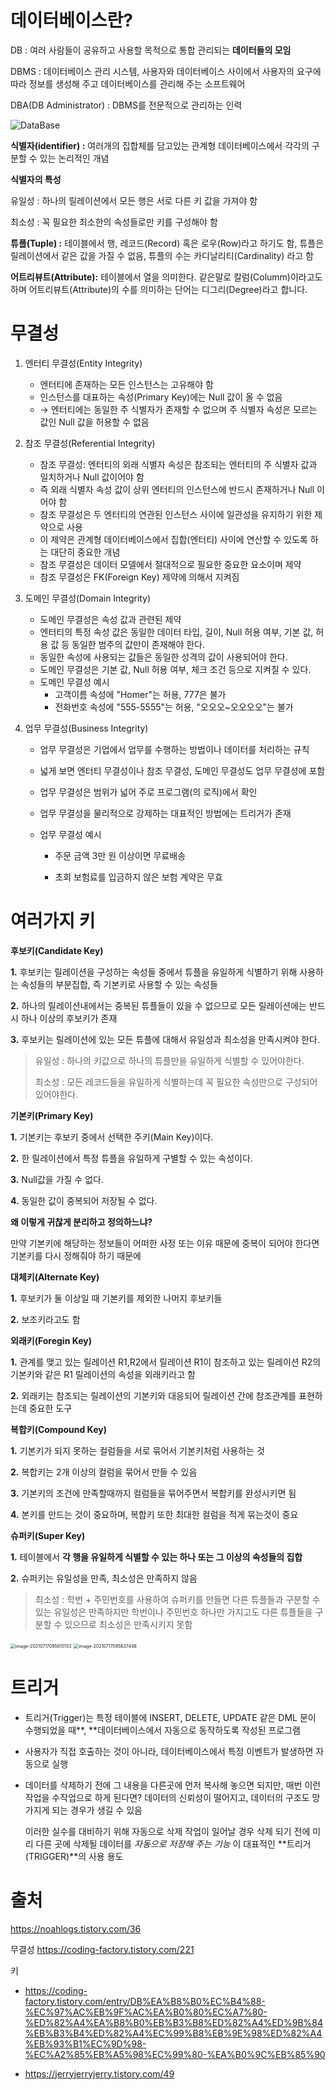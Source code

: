 # 데이터베이스란?

DB :  여러 사람들이 공유하고 사용할 목적으로 통합 관리되는 **데이터들의 모임**

DBMS : 데이터베이스 관리 시스템, 사용자와 데이터베이스 사이에서 사용자의 요구에 따라 정보를 생성해 주고 데이터베이스를 관리해 주는 소프트웨어

DBA(DB Administrator) : DBMS를 전문적으로 관리하는 인력



![DataBase ](https://t1.daumcdn.net/cfile/tistory/993845445A67253915)

**식별자(identifier) :** 여러개의 집합체를 담고있는 관계형 데이터베이스에서 각각의 구분할 수 있는 논리적인 개념

**식별자의 특성**

유일성 : 하나의 릴레이션에서 모든 행은 서로 다른 키 값을 가져야 함

최소성 : 꼭 필요한 최소한의 속성들로만 키를 구성해야 함

**튜플(Tuple) :** 테이블에서 행, 레코드(Record) 혹은 로우(Row)라고 하기도 함, 튜플은 릴레이션에서 같은 값을 가질 수 없음, 튜플의 수는 카디날리티(Cardinality) 라고 함

**어트리뷰트(Attribute):** 테이블에서 열을 의미한다. 같은말로 칼럼(Columm)이라고도 하며 어트리뷰트(Attribute)의 수를 의미하는 단어는 디그리(Degree)라고 합니다.



# 무결성

1. 엔터티 무결성(Entity Integrity)

   - 엔터티에 존재하는 모든 인스턴스는 고유해야 함
   - 인스턴스를 대표하는 속성(Primary Key)에는 Null 값이 올 수 없음
   - → 엔터티에는 동일한 주 식별자가 존재할 수 없으며 주 식별자 속성은 모르는 값인 Null 값을 허용할 수 없음

2. 참조 무결성(Referential Integrity)

   - 참조 무결성: 엔터티의 외래 식별자 속성은 참조되는 엔터티의 주 식별자 값과 일치하거나 Null 값이어야 함
   - 즉 외래 식별자 속성 값이 상위 엔터티의 인스턴스에 반드시 존재하거나 Null 이어야 함
   - 참조 무결성은 두 엔터티의 연관된 인스턴스 사이에 일관성을 유지하기 위한 제약으로 사용
   - 이 제약은 관계형 데이터베이스에서 집합(엔터티) 사이에 연산할 수 있도록 하는 대단히 중요한 개념
   - 참조 무결성은 데이터 모델에서 절대적으로 필요한 중요한 요소이며 제약
   - 참조 무결성은 FK(Foreign Key) 제약에 의해서 지켜짐

3. 도메인 무결성(Domain Integrity)

   - 도메인 무결성은 속성 값과 관련된 제약
   - 엔터티의 특정 속성 값은 동일한 데이터 타입, 길이, Null 허용 여부, 기본 값, 허용 값 등 동일한 범주의 값만이 존재해야 한다.
   - 동일한 속성에 사용되는 값들은 동일한 성격의 값이 사용되어야 한다.
   - 도메인 무결성은 기본 값, Null 허용 여부, 체크 조건 등으로 지켜질 수 있다.
   - 도메인 무결성 예시
     - 고객이름 속성에 "Homer"는 허용, 777은 불가
     - 전화번호 속성에 "555-5555"는 허용, "오오오~오오오오"는 불가

4. 업무 무결성(Business Integrity)

   - 업무 무결성은 기업에서 업무를 수행하는 방법이나 데이터를 처리하는 규칙

   - 넓게 보면 엔터티 무결성이나 참조 무결성, 도메인 무결성도 업무 무결성에 포함

   - 업무 무결성은 범위가 넓어 주로 프로그램(의 로직)에서 확인

   - 업무 무결성을 물리적으로 강제하는 대표적인 방법에는 트리거가 존재

   - 업무 무결성 예시

     - 주문 금액 3만 원 이상이면 무료배송

     - 초회 보험료를 입금하지 않은 보험 계약은 무효

       

# 여러가지 키

**후보키(Candidate Key)**

**1.** 후보키는 릴레이션을 구성하는 속성들 중에서 튜플을 유일하게 식별하기 위해 사용하는 속성들의 부분집합, 즉 기본키로 사용할 수 있는 속성들

**2.** 하나의 릴레이션내에서는 중복된 튜플들이 있을 수 없으므로 모든 릴레이션에는 반드시 하나 이상의 후보키가 존재

**3.** 후보키는 릴레이션에 있는 모든 튜플에 대해서 유일성과 최소성을 만족시켜야 한다.

> 유일성 : 하나의 키값으로 하나의 튜플만을 유일하게 식별할 수 있어야한다.
>
> 최소성 : 모든 레코드들을 유일하게 식별하는데 꼭 필요한 속성만으로 구성되어 있어야한다.



**기본키(Primary Key)**

**1.** 기본키는 후보키 중에서 선택한 주키(Main Key)이다.

**2.** 한 릴레이션에서 특정 튜플을 유일하게 구별할 수 있는 속성이다.

**3.** Null값을 가질 수 없다.

**4.** 동일한 값이 중복되어 저장될 수 없다.



**왜 이렇게 귀찮게 분리하고 정의하느냐?**

만약 기본키에 해당하는 정보들이 어떠한 사정 또는 이유 때문에 중복이 되어야 한다면 기본키를 다시 정해줘야 하기 때문에



**대체키(Alternate Key)**

**1.** 후보키가 둘 이상일 때 기본키를 제외한 나머지 후보키들

**2.** 보조키라고도 함



**외래키(Foregin Key)**

**1.** 관계를 맺고 있는 릴레이션 R1,R2에서 릴레이션 R1이 참조하고 있는 릴레이션 R2의 기본키와 같은 R1 릴레이션의 속성을 외래키라고 함

**2.** 외래키는 참조되는 릴레이션의 기본키와 대응되어 릴레이션 간에 참조관계를 표현하는데 중요한 도구



**복합키(Compound Key)**

**1.** 기본키가 되지 못하는 컬럼들을 서로 묶어서 기본키처럼 사용하는 것

**2.**  복합키는 2개 이상의 컬럼을 묶어서 만들 수 있음

**3.**  기본키의 조건에 만족할때까지 컬럼들을 묶어주면서 복합키를 완성시키면 됨

**4.**  본키를 만드는 것이 중요하며, 복합키 또한 최대한 컬럼을 적게 묶는것이 중요



**슈퍼키(Super Key)**

**1.**  테이블에서 **각 행을 유일하게 식별할 수 있는 하나 또는 그 이상의 속성들의 집합**

**2.** 슈퍼키는 유일성을 만족, 최소성은 만족하지 않음

> 최소성 : 학번 + 주민번호를 사용하여 슈퍼키를 만들면 다른 튜플들과 구분할 수 있는 유일성은 만족하지만 학번이나 주민번호 하나만 가지고도 다른 튜플들을 구분할 수 있으므로 최소성은 만족시키지 못함





<img src="/Users/lsy/Library/Application Support/typora-user-images/image-20210717095615153.png" alt="image-20210717095615153" style="zoom:50%;" />





<img src="/Users/lsy/Library/Application Support/typora-user-images/image-20210717095637446.png" alt="image-20210717095637446" style="zoom:50%;" />



# 트리거

- 트리거(Trigger)는 특정 테이블에 INSERT, DELETE, UPDATE 같은 DML 문이 수행되었을 때**, **데이터베이스에서 자동으로 동작하도록 작성된 프로그램

- 사용자가 직접 호출하는 것이 아니라, 데이터베이스에서 특정 이벤트가 발생하면 자동으로 실행

- 데이터를 삭제하기 전에 그 내용을 다른곳에 먼저 복사해 놓으면 되지만, 매번 이런 작업을 수작업으로 하게 된다면? 데이터의 신뢰성이 떨어지고, 데이터의 구조도 망가지게 되는 경우가 생길 수 있음

  이러한 실수를 대비하기 위해 자동으로 삭제 작업이 일어날 경우 삭제 되기 전에 미리 다른 곳에 삭제될 데이터를 *자동으로 저장해 주는 기능* 이 대표적인 **트리거(TRIGGER)**의 사용 용도



# 출처

 https://noahlogs.tistory.com/36 

무결성  https://coding-factory.tistory.com/221

키

- https://coding-factory.tistory.com/entry/DB%EA%B8%B0%EC%B4%88-%EC%97%AC%EB%9F%AC%EA%B0%80%EC%A7%80-%ED%82%A4%EA%B8%B0%EB%B3%B8%ED%82%A4%ED%9B%84%EB%B3%B4%ED%82%A4%EC%99%B8%EB%9E%98%ED%82%A4%EB%93%B1%EC%9D%98-%EC%A2%85%EB%A5%98%EC%99%80-%EA%B0%9C%EB%85%90

- https://jerryjerryjerry.tistory.com/49


